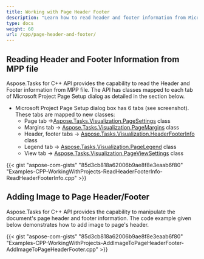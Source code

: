 ```yaml
---
title: Working with Page Header Footer
description: "Learn how to read header and footer information from Microsoft Project (MPP/XML) files using Aspose.Tasks for C++."
type: docs
weight: 60
url: /cpp/page-header-and-footer/
---
```


## **Reading Header and Footer Information from MPP file**
Aspose.Tasks for C++ API provides the capability to read the Header and Footer information from MPP file. The API has classes mapped to each tab of Microsoft Project Page Setup dialog as detailed in the section below.

- Microsoft Project Page Setup dialog box has 6 tabs (see screenshot). These tabs are mapped to new classes:
  - Page tab ->[Aspose.Tasks.Visualization](https://reference.aspose.com/tasks/cpp/namespace/aspose.tasks.visualization)[.PageSettings](https://reference.aspose.com/tasks/cpp/class/aspose.tasks.visualization.page_settings) class
  - Margins tab -> [Aspose.Tasks.Visualization.PageMargins](https://reference.aspose.com/tasks/cpp/class/aspose.tasks.visualization.page_margins) class
  - Header, footer tabs -> [Aspose.Tasks.Visualization.HeaderFooterInfo](https://reference.aspose.com/tasks/cpp/class/aspose.tasks.visualization.header_footer_info) class
  - Legend tab -> [Aspose.Tasks.Visualization.PageLegend](https://reference.aspose.com/tasks/cpp/class/aspose.tasks.visualization.page_legend) class
  - View tab -> [Aspose.Tasks.Visualization.PageViewSettings](https://reference.aspose.com/tasks/cpp/class/aspose.tasks.visualization.page_view_settings) class

{{< gist "aspose-com-gists" "85d3cb818a62006b9ae8f8e3eaab6f80" "Examples-CPP-WorkingWithProjects-ReadHeaderFooterInfo-ReadHeaderFooterInfo.cpp" >}}

## **Adding Image to Page Header/Footer**
Aspose.Tasks for C++ API provides the capability to manipulate the document's page header and footer information. The code example given below demonstrates how to add image to page's header.

{{< gist "aspose-com-gists" "85d3cb818a62006b9ae8f8e3eaab6f80" "Examples-CPP-WorkingWithProjects-AddImageToPageHeaderFooter-AddImageToPageHeaderFooter.cpp" >}}
